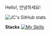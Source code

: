 Hello!, 안녕하세요!

![JC's GitHub stats](https://github-readme-stats.vercel.app/api?username=Seojun-Park&show_icons=true&theme=radical)


**Stacks**
[![My Skills](https://skillicons.dev/icons?i=js,html,css,react,gitlab,nodejs,nestjs,ts)](https://skillicons.dev)